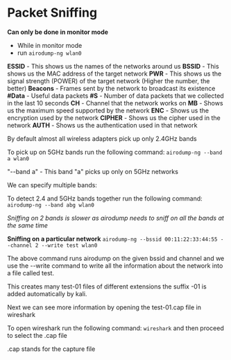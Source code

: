 # Packet Sniffing

**Can only be done in monitor mode**

- While in monitor mode
- run `airodump-ng wlan0`

**ESSID** - This shows us the names of the networks around us
**BSSID** - This shows us the MAC address of the target network
**PWR** - This shows us the signal strength (POWER) of the target network (Higher the number, the better)
**Beacons** - Frames sent by the network to broadcast its existence
**\#Data** - Useful data packets
**\#S** - Number of data packets that we collected in the last 10 seconds
**CH** - Channel that the network works on
**MB** - Shows us the maximum speed supported by the network
**ENC** - Shows us the encryption used by the network
**CIPHER** - Shows us the cipher used in the network
**AUTH** - Shows us the authentication used in that network

By default almost all wireless adapters pick up only 2.4GHz bands

To pick up on 5GHz bands run the following command:
`airodump-ng --band a wlan0`

"--band a"  -  This band "a" picks up only on 5GHz networks

We can specify multiple bands:

To detect 2.4 and 5GHz bands together run the following command:
`airodump-ng --band abg wlan0`

*Sniffing on 2 bands is slower as airodump needs to sniff on all the bands at the same time*

**Sniffing on a particular network**
`airodump-ng --bssid 00:11:22:33:44:55 --channel 2 --write test wlan0 `

The above command runs airodump on the given bssid and channel and we use the --write command to write all the information about the network into a file called test.

This creates many test-01 files of different extensions the suffix -01 is added automatically by kali.

Next we can see more information by opening the test-01.cap file in wireshark

To open wireshark run the following command:
`wireshark`
and then proceed to select the .cap file 

.cap stands for the capture file




